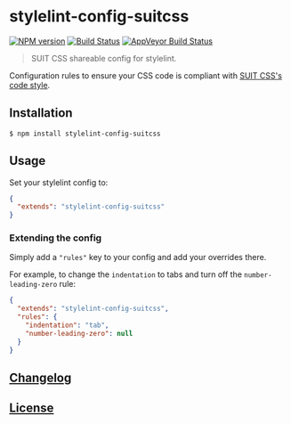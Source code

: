 # stylelint-config-suitcss
[![NPM version](http://img.shields.io/npm/v/stylelint-config-suitcss.svg)](https://www.npmjs.org/package/stylelint-config-suitcss) [![Build Status](https://travis-ci.org/suitcss/stylelint-config-suitcss.svg?branch=master)](https://travis-ci.org/suitcss/stylelint-config-suitcss) [![AppVeyor Build Status](https://ci.appveyor.com/api/projects/status/ksa449q3tbql0bx8?svg=true)](https://ci.appveyor.com/project/simonsmith/stylelint-config-suitcss)

> SUIT CSS shareable config for stylelint.

Configuration rules to ensure your CSS code is compliant with [SUIT CSS's code style](https://github.com/suitcss/suit/blob/master/doc/STYLE.md).

## Installation

```console
$ npm install stylelint-config-suitcss
```

## Usage

Set your stylelint config to:

```json
{
  "extends": "stylelint-config-suitcss"
}
```

### Extending the config

Simply add a `"rules"` key to your config and add your overrides there.

For example, to change the `indentation` to tabs and turn off the `number-leading-zero` rule:

```json
{
  "extends": "stylelint-config-suitcss",
  "rules": {
    "indentation": "tab",
    "number-leading-zero": null
  }
}
```

## [Changelog](CHANGELOG.md)

## [License](LICENSE)
